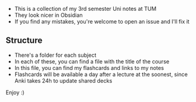 - This is a collection of my 3rd semester Uni notes at TUM
- They look nicer in Obsidian
- If you find any mistakes, you're welcome to open an issue and I'll fix it
## Structure
- There's a folder for each subject
- In each of these, you can find a file with the title of the course
- In this file, you can find my flashcards and links to my notes
- Flashcards will be available a day after a lecture at the soonest, since Anki takes 24h to update shared decks

Enjoy :)
